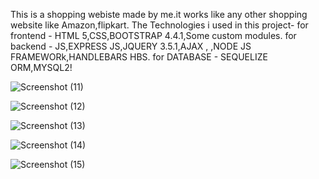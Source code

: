 This is a shopping webiste made by me.it works like any other shopping website like Amazon,flipkart.
The Technologies i used in this project-
for frontend - HTML 5,CSS,BOOTSTRAP 4.4.1,Some custom modules.
for backend - JS,EXPRESS JS,JQUERY 3.5.1,AJAX , ,NODE JS FRAMEWORk,HANDLEBARS HBS.
for DATABASE - SEQUELIZE ORM,MYSQL2!

![Screenshot (11)](https://user-images.githubusercontent.com/61931894/113510122-d8264b80-9576-11eb-9496-a321bb902e3a.png)

![Screenshot (12)](https://user-images.githubusercontent.com/61931894/113510123-d9f00f00-9576-11eb-8521-f19285d94af6.png)

![Screenshot (13)](https://user-images.githubusercontent.com/61931894/113510124-da88a580-9576-11eb-92cb-b9b70f42aa67.png)


![Screenshot (14)](https://user-images.githubusercontent.com/61931894/113510125-db213c00-9576-11eb-98db-010edb53a2f3.png)


![Screenshot (15)](https://user-images.githubusercontent.com/61931894/113510126-dbb9d280-9576-11eb-88c2-1f85e764fda0.png)
